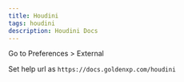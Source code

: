 ```yaml
---
title: Houdini
tags: houdini
description: Houdini Docs
---
```


Go to Preferences > External

Set help url as `https://docs.goldenxp.com/houdini`